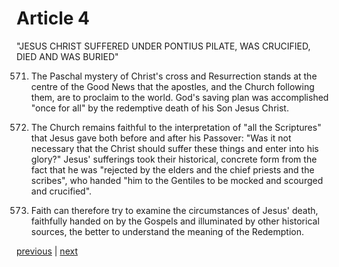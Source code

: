 # Article 4

"JESUS CHRIST SUFFERED UNDER PONTIUS PILATE, WAS CRUCIFIED, DIED AND WAS BURIED"

571. The Paschal mystery of Christ's cross and Resurrection stands at the centre of the Good News that the apostles, and the Church following them, are to proclaim to the world. God's saving plan was accomplished "once for all" by the redemptive death of his Son Jesus Christ.

572. The Church remains faithful to the interpretation of "all the Scriptures" that Jesus gave both before and after his Passover: "Was it not necessary that the Christ should suffer these things and enter into his glory?" Jesus' sufferings took their historical, concrete form from the fact that he was "rejected by the elders and the chief priests and the scribes", who handed "him to the Gentiles to be mocked and scourged and crucified".

573. Faith can therefore try to examine the circumstances of Jesus' death, faithfully handed on by the Gospels and illuminated by other historical sources, the better to understand the meaning of the Redemption.

[previous](https://github.com/Tenari/non-fiction/blob/master/catechism/__P1L.md) | [next](https://github.com/Tenari/non-fiction/blob/master/catechism/__P1N.md)